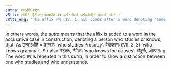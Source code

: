 ```yaml
---
sutra: तदधीते तद्वेद
vRtti: तदिति द्वितीयासमर्थादधीते वेद इत्येतयोरर्थ योर्यथाविहितं प्रत्ययो भवति ॥
vRtti_eng: "The affix अण् (1V. 1. 83) comes after a word denoting 'some subject of study', in the sense of 'who has studied that or who understands that'."
---
```

In others words, the _sutra_ means that the affix is added to a word in the accusative case in construction, denoting a person who studies or knows, that. As छन्दोऽधीते = छान्दसः 'who studies Prosody'. वैयाकरणः (VII. 3. 3) 'who knows grammar'. So also नैरुक्तः, नैमित्तः 'who knows the causes'. भौहूर्त्तः, औत्पातः ॥ The word तद् is repeated in this _sutra_, in order to show a distinction between one who studies and who understands.
